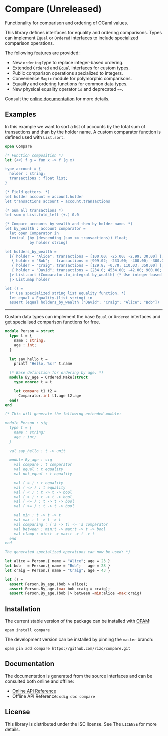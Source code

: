 # Compare (Unreleased)

Functionality for comparison and ordering of OCaml values.

This library defines interfaces for equality and ordering comparisons.
Types can implement `Equal` or `Ordered` interfaces to include specialized
comparison operations.

The following features are provided:

- New `ordering` type to replace integer-based ordering.
- Extended `Ordered` and `Equal` interfaces for custom types.
- Public comparison operations specialized to integers.
- Convenience `Magic` module for polymorphic comparisons.
- Equality and ordering functions for common data types.
- New physical equality operator `is` and deprecated `==`.

Consult the [online documentation](http://odis.io/compare/Compare) for more details.

## Examples

In this example we want to sort a list of accounts by the total sum of transactions and than by the holder name. A custom comparator function is defined used with `List.sort`.

```ocaml
open Compare

(* Function composition *)
let (<<) f g = fun x -> f (g x)

type account = {
  holder : string;
  transactions : float list;
}

(* Field getters. *)
let holder account = account.holder
let transactions account = account.transactions

(* Sum all transactions *)
let sum = List.fold_left (+.) 0.0

(* Compare accounts by wealth and then by holder name. *)
let by_wealth : account comparator =
  let open Comparator in
  lexical [by (descending (sum << transactions)) float;
           by holder string]

let holders_by_wealth =
  [{ holder = "Alice"; transactions = [100.00; -25.00; -2.99; 30.00] };
   { holder = "Bob";   transactions = [999.02; -233.00; -400.00; -300.00] };
   { holder = "Craig"; transactions = [129.8; -0.70; 110.03; 350.00] };
   { holder = "David"; transactions = [234.0; 4534.00; -42.00; 900.00; -5000.00] }]
  |> List.sort (Comparator.to_integral by_wealth) (* Use integer-based comparator *)
  |> List.map holder

let () =
  (* Use specialized string list equality function. *)
  let equal = Equality.(list string) in
  assert (equal holders_by_wealth ["David"; "Craig"; "Alice"; "Bob"])
```

---

Custom data types can implement the base `Equal` or `Ordered` interfaces and get specialised comparison functions for free.

```ocaml
module Person = struct
  type t = {
    name : string;
    age : int;
  }
  
  let say_hello t =
    printf "Hello, %s!" t.name

  (* Base definition for ordering by age. *)
  module By_age = Ordered.Make(struct
    type nonrec t = t

    let compare t1 t2 =
      Comparator.int t1.age t2.age
  end)
end

(* This will generate the following extended module:

module Person : sig
  type t = {
    name : string;
    age : int;
  }
  
  val say_hello : t -> unit

  module By_age : sig 
    val compare : t comparator        
    val equal : t equality
    val not_equal : t equality

    val ( = ) : t equality
    val ( <> ) : t equality
    val ( < ) : t -> t -> bool        
    val ( > ) : t -> t -> bool
    val ( <= ) : t -> t -> bool
    val ( >= ) : t -> t -> bool

    val min : t -> t -> t
    val max : t -> t -> t
    val comparing : ('a -> t) -> 'a comparator
    val between : min:t -> max:t -> t -> bool
    val clamp : min:t -> max:t -> t -> t
  end
end

The generated specialized operations can now be used: *)

let alice = Person.{ name = "Alice"; age = 23 }
let bob   = Person.{ name = "Bob";   age = 28 }
let craig = Person.{ name = "Craig"; age = 43 }

let () =
  assert Person.By_age.(bob > alice);
  assert Person.By_age.(max bob craig = craig);
  assert Person.By_age.(bob |> between ~min:alice ~max:craig)
```


## Installation

The current stable version of the package can be installed with [OPAM](http://opam.ocaml.org):

```
opam install compare
```

The development version can be installed by pinning the `master` branch:

```
opam pin add compare https://github.com/rizo/compare.git
```

## Documentation

The documentation is generated from the source interfaces and can be consulted both online and offline:

- [Online API Reference](http://odis.io/compare/Compare)
- Offline API Reference: `odig doc compare`


## License

This library is distributed under the ISC license. See The `LICENSE` for more details.

